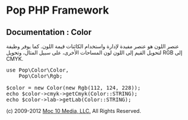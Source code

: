 Pop PHP Framework
=================

Documentation : Color
---------------------

عنصر اللون هو عنصر مفيدة لإدارة واستخدام الكائنات قيمة اللون. كما يوفر وظيفة لتحويل القيم إلى اللون لون المساحات الأخرى، على سبيل المثال، وتحويل RGB إلى CMYK.


<pre>
use Pop\Color\Color,
    Pop\Color\Rgb;

$color = new Color(new Rgb(112, 124, 228));
echo $color->cmyk->getCmyk(Color::STRING);
echo $color->lab->getLab(Color::STRING);
</pre>

(c) 2009-2012 [Moc 10 Media, LLC.](http://www.moc10media.com) All Rights Reserved.

